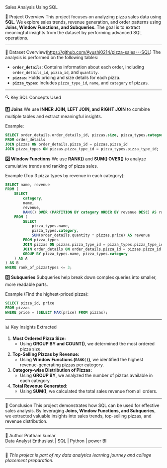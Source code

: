 Sales Analysis Using SQL

📌 Project Overview
This project focuses on analyzing pizza sales data using **SQL**. We explore sales trends, revenue generation, and order patterns using **Joins, Window Functions, and Subqueries**. The goal is to extract meaningful insights from the dataset by performing advanced SQL operations.

---

📂 Dataset Overview(https://github.com/Ayushi0214/pizza-sales---SQL)
The analysis is performed on the following tables:

- **`order_details`**: Contains information about each order, including `order_details_id`, `pizza_id`, and `quantity`.
- **`pizzas`**: Holds pricing and size details for each pizza.
- **`pizza_types`**: Includes `pizza_type_id`, `name`, and `category` of pizzas.

---

🔍 Key SQL Concepts Used

**1️⃣ Joins**
We use **INNER JOIN, LEFT JOIN, and RIGHT JOIN** to combine multiple tables and extract meaningful insights.

Example:
```sql
SELECT order_details.order_details_id, pizzas.size, pizza_types.category
FROM order_details
JOIN pizzas ON order_details.pizza_id = pizzas.pizza_id
JOIN pizza_types ON pizzas.pizza_type_id = pizza_types.pizza_type_id;
```

**2️⃣ Window Functions**
We use **RANK()** and **SUM() OVER()** to analyze cumulative trends and ranking of pizza sales.

Example (Top 3 pizza types by revenue in each category):
```sql
SELECT name, revenue 
FROM (
    SELECT 
        category, 
        name, 
        revenue,
        RANK() OVER (PARTITION BY category ORDER BY revenue DESC) AS rank_of_pizzatypes 
    FROM (
        SELECT 
            pizza_types.name, 
            pizza_types.category, 
            SUM(order_details.quantity * pizzas.price) AS revenue 
        FROM pizza_types 
        JOIN pizzas ON pizzas.pizza_type_id = pizza_types.pizza_type_id 
        JOIN order_details ON order_details.pizza_id = pizzas.pizza_id
        GROUP BY pizza_types.name, pizza_types.category 
    ) AS A
) AS B
WHERE rank_of_pizzatypes <= 3;
```

**3️⃣ Subqueries**
Subqueries help break down complex queries into smaller, more readable parts.

Example (Find the highest-priced pizza):
```sql
SELECT pizza_id, price
FROM pizzas
WHERE price = (SELECT MAX(price) FROM pizzas);
```
---

📊 Key Insights Extracted
1. **Most Ordered Pizza Size:**
   - Using **GROUP BY and COUNT()**, we determined the most ordered pizza size.
2. **Top-Selling Pizzas by Revenue:**
   - Using **Window Functions (`RANK()`)**, we identified the highest revenue-generating pizzas per category.
3. **Category-wise Distribution of Pizzas:**
   - Using **GROUP BY**, we analyzed the number of pizzas available in each category.
4. **Total Revenue Generated:**
   - Using **SUM()**, we calculated the total sales revenue from all orders.

---

🚀 Conclusion
This project demonstrates how SQL can be used for effective sales analysis. By leveraging **Joins, Window Functions, and Subqueries**, we extracted valuable insights into sales trends, top-selling pizzas, and revenue distribution.

---

📜 Author
Pratham kumar  
Data Analyst Enthusiast | SQL | Python | power BI

---

🔹 *This project is part of my data analytics learning journey and college placement preparation.*

